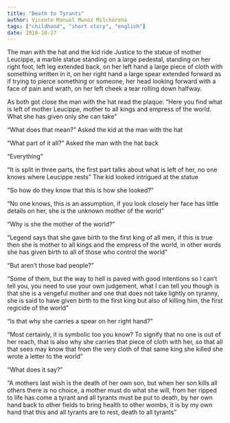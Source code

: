 ```yaml
---
title: "Death to Tyrants"
author: Vicente Manuel Munoz Milchorena
tags: ["childhood", "short story", "english"]
date: 2018-10-27
---
```


The man with the hat and the kid ride Justice to the statue of mother Leucippe, 
a marble statue standing on a large pedestal, standing on her right foot, left 
leg extended back, on her left hand a large piece of cloth with something 
written in it, on her right hand a large spear extended forward as if trying to 
pierce something or someone, her head looking forward with a face of pain and 
wrath, on her left cheek a tear rolling down halfway.

As both got close the man with the hat read the plaque: “Here you find what is 
left of mother Leucippe, mother to all kings and empress of the world. What she 
has given only she can take”

“What does that mean?” Asked the kid at the man with the hat

“What part of it all?” Asked the man with the hat back

“Everything”

“It is split in three parts, the first part talks about what is left of her, no 
one knows where Leucippe rests” The kid looked intrigued at the statue

“So how do they know that this is how she looked?”

“No one knows, this is an assumption, if you look closely her face has little 
details on her, she is the unknown mother of the world”

“Why is she the mother of the world?”

“Legend says that she gave birth to the first king of all men, if this is true 
then she is mother to all kings and the empress of the world, in other words 
she has given birth to all of those who control the world”

“But aren’t those bad people?”

“Some of them, but the way to hell is paved with good intentions so I can’t tell 
you, you need to use your own judgement, what I can tell you though is that she 
is a vengeful mother and one that does not take lightly on tyranny, she is said 
to have given birth to the first king but also of killing him, the first regicide 
of the world”

“Is that why she carries a spear on her right hand?”

“Most certainly, it is symbolic too you know? To signify that no one is out of 
her reach, that is also why she carries that piece of cloth with her, so that 
all that sees may know that from the very cloth of that same king she killed 
she wrote a letter to the world”

“What does it say?”

“A mothers last wish is the death of her own son, but when her son kills all 
others there is no choice, a mother must do what she will, from her ripped to 
life has come a tyrant and all tyrants must be put to death, by her own hand 
back to other fields to bring health to other wombs, it is by my own hand that 
this and all tyrants are to rest, death to all tyrants”
